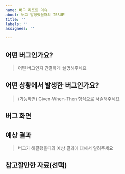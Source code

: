 ```yaml
---
name: 버그 리포트 이슈
about: 버그 발생했을때의 ISSUE
title: ''
labels: ''
assignees: ''

---
```


## 어떤 버그인가요?

> 어떤 버그인지 간결하게 설명해주세요

## 어떤 상황에서 발생한 버그인가요?

> (가능하면) Given-When-Then 형식으로 서술해주세요

## 버그 화면 


## 예상 결과

> 버그가 해결됐을때의 예상 결과에 대해서 알려주세요 

## 참고할만한 자료(선택)
